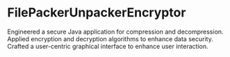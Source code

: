 # FilePackerUnpackerEncryptor
Engineered a secure Java application for compression and decompression. Applied encryption and decryption algorithms to enhance data security. Crafted a user-centric graphical interface to enhance user interaction.
